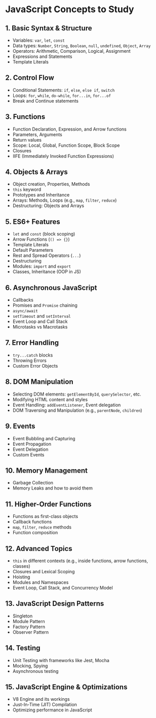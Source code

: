 # JavaScript Concepts to Study

## 1. Basic Syntax & Structure
- Variables: `var`, `let`, `const`
- Data types: `Number`, `String`, `Boolean`, `null`, `undefined`, `Object`, `Array`
- Operators: Arithmetic, Comparison, Logical, Assignment
- Expressions and Statements
- Template Literals

## 2. Control Flow
- Conditional Statements: `if`, `else`, `else if`, `switch`
- Loops: `for`, `while`, `do-while`, `for...in`, `for...of`
- Break and Continue statements

## 3. Functions
- Function Declaration, Expression, and Arrow functions
- Parameters, Arguments
- Return values
- Scope: Local, Global, Function Scope, Block Scope
- Closures
- IIFE (Immediately Invoked Function Expressions)

## 4. Objects & Arrays
- Object creation, Properties, Methods
- `this` keyword
- Prototypes and Inheritance
- Arrays: Methods, Loops (e.g., `map`, `filter`, `reduce`)
- Destructuring: Objects and Arrays

## 5. ES6+ Features
- `let` and `const` (block scoping)
- Arrow Functions (`() => {}`)
- Template Literals
- Default Parameters
- Rest and Spread Operators (`...`)
- Destructuring
- Modules: `import` and `export`
- Classes, Inheritance (OOP in JS)

## 6. Asynchronous JavaScript
- Callbacks
- Promises and `Promise` chaining
- `async/await`
- `setTimeout` and `setInterval`
- Event Loop and Call Stack
- Microtasks vs Macrotasks

## 7. Error Handling
- `try...catch` blocks
- Throwing Errors
- Custom Error Objects

## 8. DOM Manipulation
- Selecting DOM elements: `getElementById`, `querySelector`, etc.
- Modifying HTML content and styles
- Event Handling: `addEventListener`, Event delegation
- DOM Traversing and Manipulation (e.g., `parentNode`, `children`)

## 9. Events
- Event Bubbling and Capturing
- Event Propagation
- Event Delegation
- Custom Events

## 10. Memory Management
- Garbage Collection
- Memory Leaks and how to avoid them

## 11. Higher-Order Functions
- Functions as first-class objects
- Callback functions
- `map`, `filter`, `reduce` methods
- Function composition

## 12. Advanced Topics
- `this` in different contexts (e.g., inside functions, arrow functions, classes)
- Closures and Lexical Scoping
- Hoisting
- Modules and Namespaces
- Event Loop, Call Stack, and Concurrency Model

## 13. JavaScript Design Patterns
- Singleton
- Module Pattern
- Factory Pattern
- Observer Pattern

## 14. Testing
- Unit Testing with frameworks like Jest, Mocha
- Mocking, Spying
- Asynchronous testing

## 15. JavaScript Engine & Optimizations
- V8 Engine and its workings
- Just-In-Time (JIT) Compilation
- Optimizing performance in JavaScript
